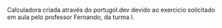 Calculadora criada através do portugol.dev devido ao exercicio solicitado em aula pelo professor Fernando, da turma I. 
